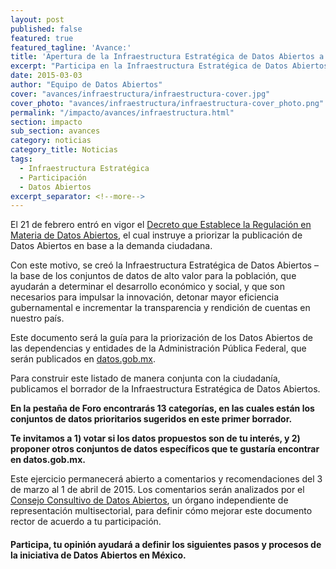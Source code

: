 ```yaml
---
layout: post
published: false
featured: true
featured_tagline: 'Avance:'
title: 'Apertura de la Infraestructura Estratégica de Datos Abiertos a comentarios públicos'
excerpt: "Participa en la Infraestructura Estratégica de Datos Abiertos –la base de los conjuntos de datos de alto valor para la población, que ayudarán a determinar el desarrollo económico y social, y que son necesarios para impulsar la innovación, detonar mayor eficiencia gubernamental e incrementar la transparencia y rendición de cuentas en nuestro país."
date: 2015-03-03
author: "Equipo de Datos Abiertos"
cover: "avances/infraestructura/infraestructura-cover.jpg"
cover_photo: "avances/infraestructura/infraestructura-cover_photo.png"
permalink: "/impacto/avances/infraestructura.html"
section: impacto
sub_section: avances
category: noticias
category_title: Noticias
tags:
  - Infraestructura Estratégica
  - Participación
  - Datos Abiertos
excerpt_separator: <!--more-->
---
```


El 21 de febrero entró en vigor el [Decreto que Establece la Regulación en Materia de Datos Abiertos](http://www.dof.gob.mx/nota_detalle.php?codigo=5382838&fecha=20/02/2015), el cual instruye a priorizar la publicación de Datos Abiertos en base a la demanda ciudadana.

<!--more-->

Con este motivo, se creó la Infraestructura Estratégica de Datos Abiertos –la base de los conjuntos de datos de alto valor para la población, que ayudarán a determinar el desarrollo económico y social, y que son necesarios para impulsar la innovación, detonar mayor eficiencia gubernamental e incrementar la transparencia y rendición de cuentas en nuestro país.

Este documento será la guía para la priorización de los Datos Abiertos de las dependencias y entidades de la Administración Pública Federal, que serán publicados en [datos.gob.mx](http://datos.gob.mx/).

Para construir este listado de manera conjunta con la ciudadanía, publicamos el borrador de la Infraestructura Estratégica de Datos Abiertos.

**En la pestaña de Foro encontrarás 13 categorías, en las cuales están los conjuntos de datos prioritarios sugeridos en este primer borrador.**

**Te invitamos a 1) votar si los datos propuestos son de tu interés, y 2) proponer otros conjuntos de datos específicos que te gustaría encontrar en datos.gob.mx.**

Este ejercicio permanecerá abierto a comentarios y recomendaciones del 3 de marzo al 1 de abril de 2015. Los comentarios serán analizados por el [Consejo Consultivo de Datos Abiertos](http://datos.gob.mx/avances/consejo-consultivo/), un órgano independiente de representación multisectorial, para definir cómo mejorar este documento rector de acuerdo a tu participación.

#### Participa, tu opinión ayudará a definir los siguientes pasos y procesos de la iniciativa de Datos Abiertos en México.

